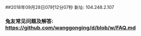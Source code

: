 ##2018年09月28日07时12分07秒 新址: 104.248.2.107
### 兔友常见问题及解答: https://github.com/wanggonging/d/blob/w/FAQ.md

